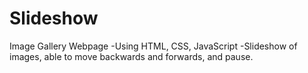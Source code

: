 # Slideshow
Image Gallery Webpage
-Using HTML, CSS, JavaScript
-Slideshow of images, able to move backwards and forwards, and pause.

